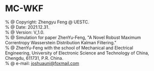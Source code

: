 # MC-WKF
% @ Copyright: Zhengyu Feng @ UESTC.     
% @ Date: 2021.12.31.     
% @ Version: V_1.0.     
% @ Simulation for paper ZhenYu-Feng, "A Novel Robust Maximum Correntropy Wasserstein Distribution Kalman Filtering."     
% @ ZhenYu-Feng with the school of Mechanical and Electrical Engineering, University of Electronic Science and Technology of China, Chengdu, 611731, P.R. China.       
% @ e-mail: joshuauni@foxmail.com   
